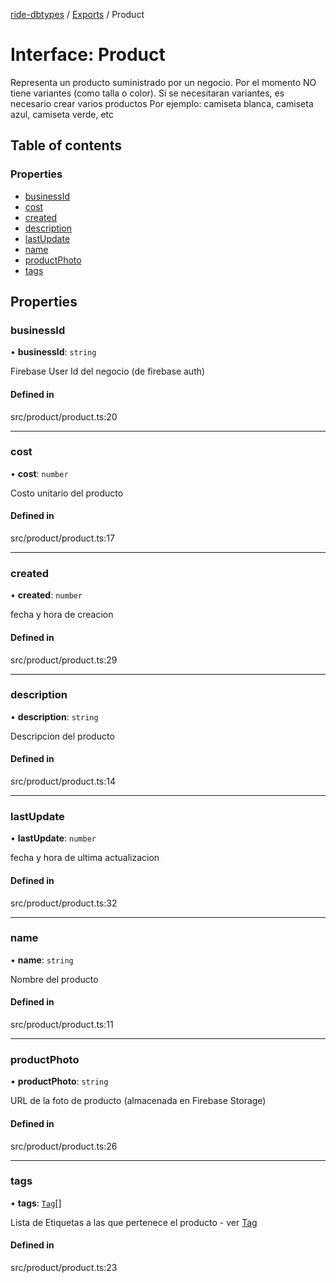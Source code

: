 [ride-dbtypes](../README.md) / [Exports](../modules.md) / Product

# Interface: Product

Representa un producto suministrado por un negocio.
Por el momento NO tiene variantes (como talla o color).
Si se necesitaran variantes, es necesario crear varios productos
Por ejemplo: camiseta blanca, camiseta azul, camiseta verde, etc

## Table of contents

### Properties

- [businessId](Product.md#businessid)
- [cost](Product.md#cost)
- [created](Product.md#created)
- [description](Product.md#description)
- [lastUpdate](Product.md#lastupdate)
- [name](Product.md#name)
- [productPhoto](Product.md#productphoto)
- [tags](Product.md#tags)

## Properties

### businessId

• **businessId**: `string`

Firebase User Id del negocio (de firebase auth)

#### Defined in

src/product/product.ts:20

___

### cost

• **cost**: `number`

Costo unitario del producto

#### Defined in

src/product/product.ts:17

___

### created

• **created**: `number`

fecha y hora de creacion

#### Defined in

src/product/product.ts:29

___

### description

• **description**: `string`

Descripcion del producto

#### Defined in

src/product/product.ts:14

___

### lastUpdate

• **lastUpdate**: `number`

fecha y hora de ultima actualizacion

#### Defined in

src/product/product.ts:32

___

### name

• **name**: `string`

Nombre del producto

#### Defined in

src/product/product.ts:11

___

### productPhoto

• **productPhoto**: `string`

URL de la foto de producto (almacenada en Firebase Storage)

#### Defined in

src/product/product.ts:26

___

### tags

• **tags**: [`Tag`](Tag.md)[]

Lista de Etiquetas a las que pertenece el producto - ver [Tag](Tag.md)

#### Defined in

src/product/product.ts:23
